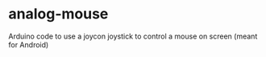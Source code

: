 # analog-mouse
Arduino code to use a joycon joystick to control a mouse on screen (meant for Android)
